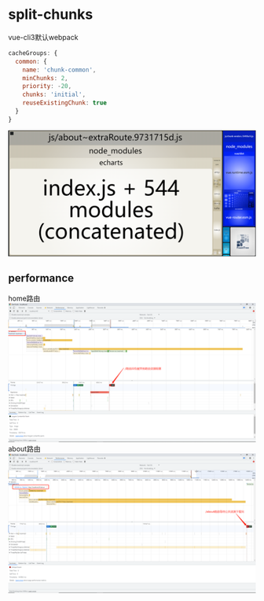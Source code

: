 # split-chunks
vue-cli3默认webpack
```javascript
cacheGroups: {
  common: {
    name: 'chunk-common',
    minChunks: 2,
    priority: -20,
    chunks: 'initial',
    reuseExistingChunk: true
  }
}
```
![analyzer](./READMEAssets/analyzer.png)

## performance
home路由  
![home](./READMEAssets/home.png)  
about路由  
![about](./READMEAssets/about.png)
